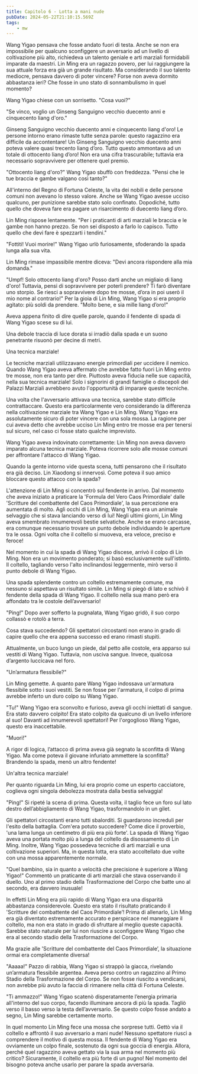 ```yaml
---
title: Capitolo 6 - Lotta a mani nude
pubDate: 2024-05-22T21:10:15.569Z
tags:
    - mw
---
```





Wang Yigao pensava che fosse andato fuori di testa. Anche se non era impossibile per qualcuno sconfiggere un avversario ad un livello di coltivazione più alto, richiedeva un talento geniale e arti marziali formidabili imparate da maestri.
Lin Ming era un ragazzo povero, per lui raggiungere la sua attuale forza era già un grande risultato. Ma considerando il suo talento mediocre, pensava davvero di poter vincere? Forse non aveva dormito abbastanza ieri? Che fosse in uno stato di sonnambulismo in quel momento?


Wang Yigao chiese con un sorrisetto. "Cosa vuoi?"


"Se vinco, voglio un Ginseng Sanguigno vecchio duecento anni e cinquecento liang d'oro."


Ginseng Sanguigno vecchio duecento anni e cinquecento liang d'oro! Le persone intorno erano rimaste tutte senza parole: questo ragazzino era difficile da accontentare! Un Ginseng Sanguigno vecchio duecento anni poteva valere quasi trecento liang d’oro. Tutto questo ammontava ad un totale di ottocento liang d’oro! Non era una cifra trascurabile; tuttavia era necessario sopravvivere per ottenere quel premio.


"Ottocento liang d'oro?" Wang Yigao sbuffò con freddezza. "Pensi che le tue braccia e gambe valgano così tanto?"


All'interno del Regno di Fortuna Celeste, la vita dei nobili e delle persone comuni non avevano lo stesso valore. Anche se Wang Yigao avesse ucciso qualcuno, per punizione sarebbe stato solo confinato. Dopodiché, tutto quello che doveva fare era pagare un risarcimento di duecento liang d’oro.


Lin Ming rispose lentamente. "Per i praticanti di arti marziali le braccia e le gambe non hanno prezzo. Se non sei disposto a farlo lo capisco. Tutto quello che devi fare è spezzarti i tendini."


"Fottiti! Vuoi morire!" Wang Yigao urlò furiosamente, sfoderando la spada lunga alla sua vita.


Lin Ming rimase impassibile mentre diceva: "Devi ancora rispondere alla mia domanda."


"Umpf! Solo ottocento liang d'oro? Posso darti anche un migliaio di liang d'oro! Tuttavia, pensi di sopravvivere per poterli prendere? Ti farò diventare uno storpio. Se riesci a sopravvivere dopo tre mosse, d’ora in poi userò il mio nome al contrario!"
Per la gioia di Lin Ming, Wang Yigao si era proprio agitato: più soldi da prendere. "Molto bene, e sia mille liang d’oro!"


Aveva appena finito di dire quelle parole, quando il fendente di spada di Wang Yigao scese su di lui.


Una debole traccia di luce dorata si irradiò dalla spada e un suono penetrante risuonò per decine di metri.


Una tecnica marziale!


Le tecniche marziali utilizzavano energie primordiali per uccidere il nemico. Quando Wang Yigao aveva affermato che avrebbe fatto fuori Lin Ming entro tre mosse, non era tanto per dire. Piuttosto aveva fiducia nelle sue capacità, nella sua tecnica marziale! Solo i signorini di grandi famiglie o discepoli dei Palazzi Marziali avrebbero avuto l'opportunità di imparare queste tecniche.


Una volta che l'avversario attivava una tecnica, sarebbe stato difficile contrattaccare. Questo era particolarmente vero considerando la differenza nella coltivazione marziale tra Wang Yigao e Lin Ming. Wang Yigao era assolutamente sicuro di poter vincere con una sola mossa. La ragione per cui aveva detto che avrebbe ucciso Lin Ming entro tre mosse era per tenersi sul sicuro, nel caso ci fosse stato qualche imprevisto.


Wang Yigao aveva indovinato correttamente: Lin Ming non aveva davvero imparato alcuna tecnica marziale. Poteva ricorrere solo alle mosse comuni per affrontare l'attacco di Wang Yigao.


Quando la gente intorno vide questa scena, tutti pensarono che il risultato era già deciso. Lin Xiaodong si innervosì. Come poteva il suo amico bloccare questo attacco con la spada?


L'attenzione di Lin Ming si concentrò sul fendente in arrivo. Dal momento che aveva iniziato a praticare la 'Formula del Vero Caos Primordiale' dalle 'Scritture del combattente del Caos Primordiale', la sua percezione era aumentata di molto.
Agli occhi di Lin Ming, Wang Yigao era un animale selvaggio che si stava lanciando verso di lui! Negli ultimi giorni, Lin Ming aveva smembrato innumerevoli bestie selvatiche. Anche se erano carcasse, era comunque necessario trovare un punto debole individuando le aperture tra le ossa. Ogni volta che il coltello si muoveva, era veloce, preciso e feroce!


Nel momento in cui la spada di Wang Yigao discese, arrivò il colpo di Lin Ming. Non era un movimento ponderato; si basò esclusivamente sull'istinto. Il coltello, tagliando verso l'alto inclinandosi leggermente, mirò verso il punto debole di Wang Yigao.


Una spada splendente contro un coltello estremamente comune, ma nessuno si aspettava un risultato simile. Lin Ming si piegò di lato e schivò il fendente della spada di Wang Yigao. Il coltello nella sua mano però era affondato tra le costole dell’avversario!


"Ping!" Dopo aver sofferto la pugnalata, Wang Yigao gridò, il suo corpo collassò e rotolò a terra.


Cosa stava succedendo? Gli spettatori circostanti non erano in grado di capire quello che era appena successo ed erano rimasti stupiti.


Attualmente, un buco lungo un piede, dal petto alle costole, era apparso sui vestiti di Wang Yigao. Tuttavia, non usciva sangue. Invece, qualcosa d’argento luccicava nel foro.


"Un’armatura flessibile?"


Lin Ming gemette. A quanto pare Wang Yigao indossava un'armatura flessibile sotto i suoi vestiti. Se non fosse per l'armatura, il colpo di prima avrebbe inferto un duro colpo su Wang Yigao.


"Tu!" Wang Yigao era sconvolto e furioso, aveva gli occhi iniettati di sangue. Era stato davvero colpito! Era stato colpito da qualcuno di un livello inferiore al suo! Davanti ad innumerevoli spettatori! Per l'orgoglioso Wang Yigao, questo era inaccettabile.


"Muori!"


A rigor di logica, l’attacco di prima aveva già segnato la sconfitta di Wang Yigao. Ma come poteva il giovane infuriato ammettere la sconfitta? Brandendo la spada, menò un altro fendente!


Un'altra tecnica marziale!


Per quanto riguarda Lin Ming, lui era proprio come un esperto cacciatore, coglieva ogni singola debolezza mostrata dalla bestia selvaggia!


"Ping!" Si ripeté la scena di prima. Questa volta, il taglio fece un foro sul lato destro dell’abbigliamento di Wang Yigao, trasformandolo in un gilet.


Gli spettatori circostanti erano tutti sbalorditi. Si guardarono increduli per l'esito della battaglia. Com'era potuto succedere? Come dice il proverbio, 'una lama lunga un centimetro di più era più forte'. La spada di Wang Yigao aveva una portata molto più a lunga del coltello da disossamento di Lin Ming. Inoltre, Wang Yigao possedeva tecniche di arti marziali e una coltivazione superiori. Ma, in questa lotta,  era stato accoltellato due volte con una mossa apparentemente normale.


"Quel bambino, sia in quanto a velocità che precisione è superiore a Wang Yigao!" Commentò un praticante di arti marziali che stava osservando il duello. Uno al primo stadio della Trasformazione del Corpo che batte uno al secondo, era davvero inusuale!


In effetti Lin Ming era più rapido di Wang Yigao era una disparità abbastanza considerevole. Questo era stato il risultato praticando il 'Scritture del combattente del Caos Primordiale’! Prima di allenarlo, Lin Ming era già diventato estremamente accurato e perspicace nel maneggiare il coltello, ma non era stato in grado di sfruttare al meglio queste capacità. Sarebbe stato naturale per lui non riuscire a sconfiggere Wang Yigao che era al secondo stadio della Trasformazione del Corpo.


Ma grazie alle 'Scritture del combattente del Caos Primordiale’, la situazione ormai era completamente diversa!


"Aaaaa!" Pazzo di rabbia, Wang Yigao si strappò la giacca, rivelando un’armatura flessibile argentea. Aveva perso contro un ragazzino al Primo Stadio della Trasformazione del Corpo. Se non fosse riuscito a vendicarsi, non avrebbe più avuto la faccia di rimanere nella città di Fortuna Celeste.


"Ti ammazzo!" Wang Yigao scatenò disperatamente l’energia primaria all'interno del suo corpo, facendo illuminare ancora di più la spada. Tagliò verso il basso verso la testa dell’avversario. Se questo colpo fosse andato a segno, Lin Ming sarebbe certamente morto.


In quel momento Lin Ming fece una mossa che sorprese tutti. Gettò via il coltello e affrontò il suo avversario a mani nude!
Nessuno spettatore riuscì a comprendere il motivo di questa mossa. Il fendente di Wang Yigao era ovviamente un colpo finale, sostenuto da ogni sua goccia di energia. Allora, perché quel ragazzino aveva gettato via la sua arma nel momento più critico? Sicuramente, il coltello era più forte di un pugno! Nel momento del bisogno poteva anche usarlo per parare la spada avversaria.





